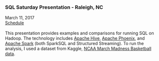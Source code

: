 <h3>SQL Saturday Presentation - Raleigh, NC</h3>
March 11, 2017
<br><a href="http://www.sqlsaturday.com/592/Sessions/Schedule.aspx">Schedule</a>
<br>
<br>This presentation provides examples and comparisons for running SQL on Hadoop. The technology includes <a href="https://hive.apache.org/">Apache Hive</a>, <a href="https://phoenix.apache.org/">Apache Phoenix</a>, and <a href="http://spark.apache.org/">Apache Spark</a> (both SparkSQL and Structured Streaming). To run the analysis, I used a dataset from Kaggle, <a href="https://www.kaggle.com/c/march-machine-learning-mania-2017">NCAA March Madness Basketball data</a>. 
<br>
